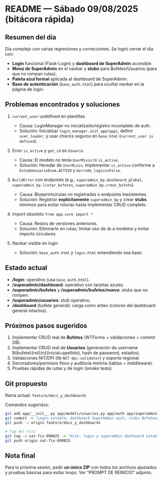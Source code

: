 # README — Sábado 09/08/2025 (bitácora rápida)

## Resumen del día
Día complejo con varias regresiones y correcciones. Se logró cerrar el día con:
- **Login** funcional (Flask-Login) y **dashboard de SuperAdmin** accesible.
- **Menú de SuperAdmin** en el navbar y **stubs** para Bufetes/Usuarios (para que no rompan rutas).
- **Paleta azul formal** aplicada al dashboard de SuperAdmin.
- **Base de autenticación** (`base_auth.html`) para ocultar navbar en la página de login.

## Problemas encontrados y soluciones
1. `current_user` undefined en plantillas  
   - Causa: LoginManager no inicializado/registro incompleto de auth.  
   - Solución: Inicializar `login_manager.init_app(app)`, definir `user_loader`, y usar checks seguros en `base.html` (`current_user is defined`).

2. Error `is_active` y `get_id` en `Usuario`  
   - Causa: El modelo no tenía `UserMixin` ni `is_active`.  
   - Solución: Heredar de `UserMixin`, implementar `is_active` conforme a `EstadoUsuarioEnum.ACTIVO` y `borrado_logico=False`.

3. `BuildError` con endpoints (e.g., `superadmin_bp.dashboard_global`, `superadmin_bp.listar_bufetes`, `superadmin_bp.crear_bufete`)  
   - Causa: Blueprints/rutas no registradas o endpoints inexistentes.  
   - Solución: Registrar **explícitamente** `superadmin_bp` y crear **stubs** mínimos para evitar roturas hasta implementar CRUD completo.

4. Import obsoleto `from app.core import *`  
   - Causa: Restos de versiones anteriores.  
   - Solución: Eliminarlo en rutas; limitar uso de `db` a modelos y evitar imports circulares.

5. Navbar visible en login  
   - Solución: `base_auth.html` y `login.html` extendiendo esa base.

## Estado actual
- **/login**: operativo (usa `base_auth.html`).
- **/superadmin/dashboard**: operativo con tarjetas azules.
- **/superadmin/bufetes** y **/superadmin/bufetes/nuevo**: stubs que no rompen.
- **/superadmin/usuarios**: stub operativo.
- **/dashboard** (bufete general): carga como antes (colores del dashboard general intactos).

## Próximos pasos sugeridos
1. Implementar CRUD real de **Bufetes** (WTForms + validaciones + commit DB).  
2. Implementar CRUD real de **Usuarios** (generación de username B{bufete}_{rol}{n}_{inicial+apellido}, hash de password, estados).  
3. Validaciones NIT/DPI (lib `NIT-dpi-validator`) y soporte regional.  
4. Decoradores/permisos finos y auditoría mínima (tablas + middleware).  
5. Pruebas rápidas de rutas y de login (smoke tests).

## Git propuesto
Rama actual: `feature/docs_y_dashboards`

Comandos sugeridos:
```bash
git add app/__init__.py app/models/usuarios.py app/auth app/superadmin app/templates/base.html app/templates/base_auth.html app/templates/partials app/utils/roles_required.py app/utils/permisos.py docs/README_SABADO_090825.md
git commit -m "Login estable; dashboard SuperAdmin azul; stubs Bufetes/Usuarios; base_auth; helpers de roles y permisos (090825)"
git push -u origin feature/docs_y_dashboards

# Tag del hito
git tag -a sat-fix-090825 -m "Hito: login y superadmin dashboard estable (09/08/25)"
git push origin sat-fix-090825
```

## Nota final
Para la próxima sesión, pedir **un único ZIP** con todos los archivos ajustados y pruebas básicas para evitar loops. Ver “PROMPT DE REINICIO” adjunto.
